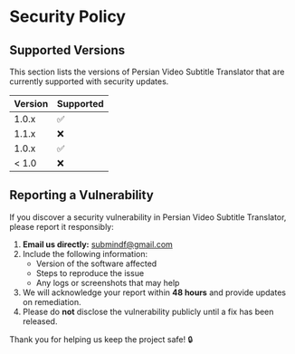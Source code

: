 # Security Policy

## Supported Versions

This section lists the versions of Persian Video Subtitle Translator that are currently supported with security updates.

| Version   | Supported          |
| --------- | ----------------- |
| 1.0.x     | :white_check_mark: |
| 1.1.x     | :x:                |
| 1.0.x     | :white_check_mark: |
| < 1.0     | :x:                |

## Reporting a Vulnerability

If you discover a security vulnerability in Persian Video Subtitle Translator, please report it responsibly:

1. **Email us directly:** [submindf@gmail.com](mailto:submindf@gmail.com)
2. Include the following information:
   - Version of the software affected
   - Steps to reproduce the issue
   - Any logs or screenshots that may help
3. We will acknowledge your report within **48 hours** and provide updates on remediation.
4. Please do **not** disclose the vulnerability publicly until a fix has been released.

Thank you for helping us keep the project safe! 🔒
